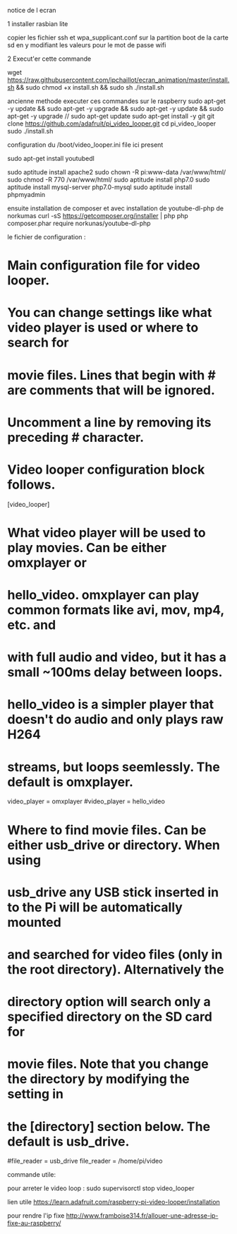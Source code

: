 notice de l ecran

1 installer rasbian lite

copier les fichier ssh et wpa_supplicant.conf sur la partition boot de la carte sd en y modifiant les valeurs pour le mot de passe wifi



2 Execut'er cette commande

wget https://raw.githubusercontent.com/jpchaillot/ecran_animation/master/install.sh  && sudo chmod +x install.sh && sudo sh ./install.sh


ancienne methode 
executer ces commandes sur le raspberry
sudo apt-get -y update  && sudo apt-get -y upgrade && sudo apt-get -y update  && sudo apt-get -y upgrade 
// sudo apt-get update
sudo apt-get install -y git
git clone https://github.com/adafruit/pi_video_looper.git
cd pi_video_looper
sudo ./install.sh

configuration du /boot/video_looper.ini file ici present


sudo apt-get install youtubedl

sudo aptitude install apache2
sudo chown -R pi:www-data /var/www/html/
sudo chmod -R 770 /var/www/html/
sudo aptitude install php7.0
sudo aptitude install mysql-server php7.0-mysql
sudo aptitude install phpmyadmin


ensuite installation de composer et avec installation de youtube-dl-php de norkumas
curl -sS https://getcomposer.org/installer | php
php composer.phar require norkunas/youtube-dl-php


le fichier de configuration :  
# Main configuration file for video looper.
# You can change settings like what video player is used or where to search for
# movie files.  Lines that begin with # are comments that will be ignored.
# Uncomment a line by removing its preceding # character.
 
# Video looper configuration block follows.
[video_looper]
 
# What video player will be used to play movies.  Can be either omxplayer or
# hello_video.  omxplayer can play common formats like avi, mov, mp4, etc. and
# with full audio and video, but it has a small ~100ms delay between loops.
# hello_video is a simpler player that doesn't do audio and only plays raw H264
# streams, but loops seemlessly.  The default is omxplayer.
video_player = omxplayer
#video_player = hello_video
 
# Where to find movie files.  Can be either usb_drive or directory.  When using
# usb_drive any USB stick inserted in to the Pi will be automatically mounted
# and searched for video files (only in the root directory).  Alternatively the
# directory option will search only a specified directory on the SD card for
# movie files.  Note that you change the directory by modifying the setting in
# the [directory] section below.  The default is usb_drive.
#file_reader = usb_drive
file_reader = /home/pi/video






commande utile:

pour arreter le video loop :
sudo supervisorctl stop video_looper





lien utile
https://learn.adafruit.com/raspberry-pi-video-looper/installation

pour rendre l'ip fixe
http://www.framboise314.fr/allouer-une-adresse-ip-fixe-au-raspberry/
